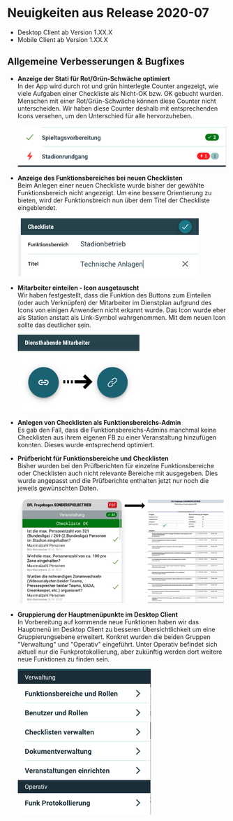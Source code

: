 # Neuigkeiten aus Release 2020-07

* Desktop Client ab Version 1.XX.X
* Mobile Client ab Version 1.XX.X

## Allgemeine Verbesserungen & Bugfixes

- **Anzeige der Stati für Rot/Grün-Schwäche optimiert** <br>
In der App wird durch rot und grün hinterlegte Counter angezeigt, wie viele Aufgaben einer Checkliste als Nicht-OK bzw. OK gebucht wurden. Menschen mit einer Rot/Grün-Schwäche können diese Counter nicht unterscheiden. Wir haben diese Counter deshalb mit entsprechenden Icons versehen, um den Unterschied für alle hervorzuheben.

  ![Counter mit Icons](Bilder/counter-mit-icons.png)

- **Anzeige des Funktionsbereiches bei neuen Checklisten** <br>
Beim Anlegen einer neuen Checkliste wurde bisher der gewählte Funktionsbereich nicht angezeigt. Um eine bessere Orientierung zu bieten, wird der Funktionsbreich nun über dem Titel der Checkliste eingeblendet.

  ![Checkliste mit Funktionsbereich](Bilder/checkliste-fb-anzeige.png)

- **Mitarbeiter einteilen - Icon ausgetauscht** <br>
Wir haben festgestellt, dass die Funktion des Buttons zum Einteilen (oder auch Verknüpfen) der Mitarbeiter im Dienstplan aufgrund des Icons von einigen Anwendern nicht erkannt wurde. Das Icon wurde eher als Station anstatt als Link-Symbol wahrgenommen. Mit dem neuen Icon sollte das deutlicher sein.

  ![Neues zuordnen Icon](Bilder/zuordnen_icon.png)

- **Anlegen von Checklisten als Funktionsbereichs-Admin** <br>
Es gab den Fall, dass die Funktionsbereichs-Admins manchmal keine Checklisten aus ihrem eigenen FB zu einer Veranstaltung hinzufügen konnten. Dieses wurde entsprechend optimiert.

- **Prüfbericht für Funktionsbereiche und Checklisten** <br>
Bisher wurden bei den Prüfberichten für einzelne Funktionsbereiche oder Checklisten auch nicht relevante Bereiche mit ausgegeben. Dies wurde angepasst und die Prüfberichte enthalten jetzt nur noch die jeweils gewünschten Daten.

  ![Prüfbericht Checkliste](Bilder/pruefbericht_checkliste.png)

- **Gruppierung der Hauptmenüpunkte im Desktop Client** <br>
In Vorbereitung auf kommende neue Funktionen haben wir das Hauptmenü im Desktop Client zu besseren Übersichtlichkeit um eine Gruppierungsebene erweitert. Konkret wurden die beiden Gruppen "Verwaltung" und "Operativ" eingeführt. Unter Operativ befindet sich aktuell nur die Funkprotokollierung, aber zukünftig werden dort weitere neue Funktionen zu finden sein.

  ![Menü Gruppierung](Bilder/menu_gruppen.png)